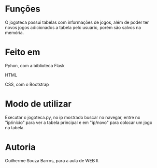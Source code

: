 # Funções
<p>O jogoteca possui tabelas com informações de jogos, além de poder ter novos jogos adicionados a tabela pelo usuário, porém são salvos na memória.</p>

# Feito em
<p>Pyhon, com a biblioteca Flask</p>
<p>HTML</p>
<p>CSS, com o Bootstrap</p>

# Modo de utilizar
<p>Executar o jogoteca.py, no ip mostrado buscar no navegar, entre no "ip/início" para ver a tabela principal e em "ip/novo" para colocar um jogo na tabela.</p>

# Autoria
<p>Guilherme Souza Barros, para a aula de WEB II.</p>
